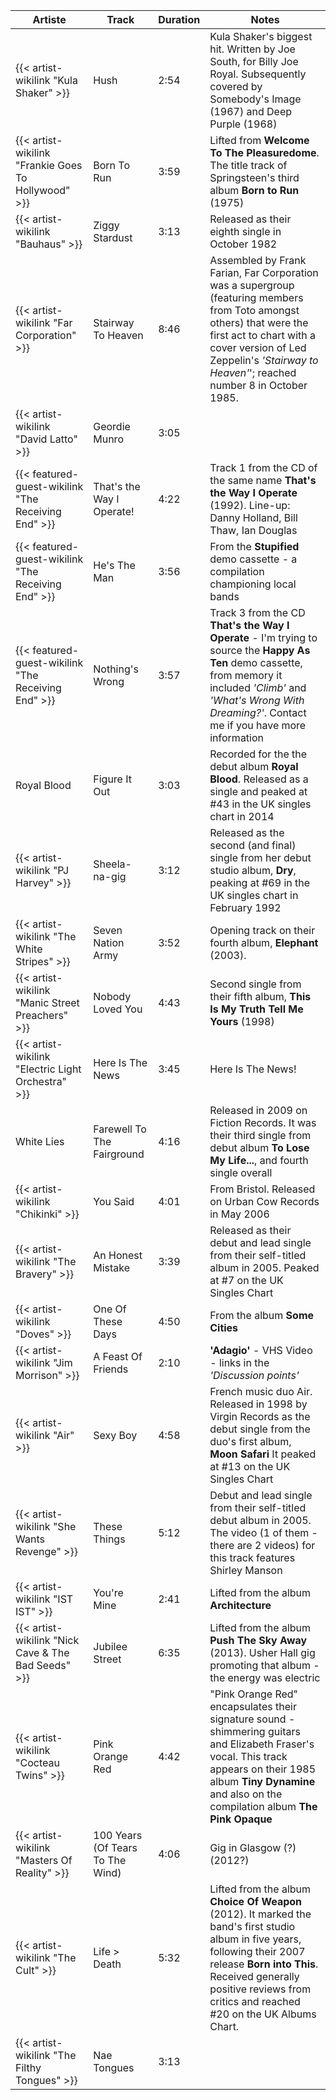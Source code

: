 | Artiste                                             | Track                            | Duration | Notes                                                                                                                                                                                                                                               |
|-----------------------------------------------------|----------------------------------|----------|-----------------------------------------------------------------------------------------------------------------------------------------------------------------------------------------------------------------------------------------------------|
| {{< artist-wikilink "Kula Shaker" >}}               | Hush                             | 2:54     | Kula Shaker's biggest hit. Written by Joe South, for Billy Joe Royal. Subsequently covered by Somebody's Image (1967) and Deep Purple (1968)                                                                                                        |
| {{< artist-wikilink "Frankie Goes To Hollywood" >}} | Born To Run                      | 3:59     | Lifted from **Welcome To The Pleasuredome**. The title track of Springsteen's third album **Born to Run** (1975)                                                                                                                                    |
| {{< artist-wikilink "Bauhaus" >}}                   | Ziggy Stardust                   | 3:13     | Released as their eighth single in October 1982                                                                                                                                                                                                     |
| {{< artist-wikilink "Far Corporation" >}}           | Stairway To Heaven               | 8:46     | Assembled by Frank Farian, Far Corporation was a supergroup (featuring members from Toto amongst others) that were the first act to chart with a cover version of Led Zeppelin's _'Stairway to Heaven'_'; reached number 8 in October 1985.         |
| {{< artist-wikilink "David Latto" >}}               | Geordie Munro                    | 3:05     |                                                                                                                                                                                                                                                     |
| {{< featured-guest-wikilink "The Receiving End" >}} | That's the Way I Operate!        | 4:22     | Track 1 from the CD of the same name **That's the Way I Operate** (1992). Line-up: Danny Holland, Bill Thaw, Ian Douglas                                                                                                                            |
| {{< featured-guest-wikilink "The Receiving End" >}} | He's The Man                     | 3:56     | From the **Stupified** demo cassette - a compilation championing local bands                                                                                                                                                                        |
| {{< featured-guest-wikilink "The Receiving End" >}} | Nothing's Wrong                  | 3:57     | Track 3 from the CD **That's the Way I Operate** - I'm trying to source the **Happy As Ten** demo cassette, from memory it included _'Climb'_ and _'What's Wrong With Dreaming?'_. Contact me if you have more information                          |
| Royal Blood                                         | Figure It Out                    | 3:03     | Recorded for the the debut album **Royal Blood**. Released as a single and peaked at #43 in the UK singles chart in 2014                                                                                                                            |  
| {{< artist-wikilink "PJ Harvey" >}}                 | Sheela-na-gig                    | 3:12     | Released as the second (and final) single from her debut studio album, **Dry**, peaking at #69 in the UK singles chart in February 1992                                                                                                             |  
| {{< artist-wikilink "The White Stripes" >}}         | Seven Nation Army                | 3:52     | Opening track on their fourth album, **Elephant** (2003).                                                                                                                                                                                           |  
| {{< artist-wikilink "Manic Street Preachers" >}}    | Nobody Loved You                 | 4:43     | Second single from their fifth album, **This Is My Truth Tell Me Yours** (1998)                                                                                                                                                                     |  
| {{< artist-wikilink "Electric Light Orchestra" >}}  | Here Is The News                 | 3:45     | Here Is The News!                                                                                                                                                                                                                                   |             
| White Lies                                          | Farewell To The Fairground       | 4:16     | Released in 2009 on Fiction Records. It was their third single from debut album **To Lose My Life...**, and fourth single overall                                                                                                                   |
| {{< artist-wikilink "Chikinki" >}}                  | You Said                         | 4:01     | From Bristol. Released on Urban Cow Records in May 2006                                                                                                                                                                                             |
| {{< artist-wikilink "The Bravery" >}}               | An Honest Mistake                | 3:39     | Released as their debut and lead single from their self-titled album in 2005. Peaked at #7 on the UK Singles Chart                                                                                                                                  |
| {{< artist-wikilink "Doves" >}}                     | One Of These Days                | 4:50     | From the album **Some Cities**                                                                                                                                                                                                                      |
| {{< artist-wikilink "Jim Morrison" >}}              | A Feast Of Friends               | 2:10     | **'Adagio'** - VHS Video - links in the _'Discussion points'_                                                                                                                                                                                       |
| {{< artist-wikilink "Air" >}}                       | Sexy Boy                         | 4:58     | French music duo Air. Released in 1998 by Virgin Records as the debut single from the duo's first album, **Moon Safari** It peaked at #13 on the UK Singles Chart                                                                                   |
| {{< artist-wikilink "She Wants Revenge" >}}         | These Things                     | 5:12     | Debut and lead single from their self-titled debut album in 2005. The video (1 of them - there are 2 videos) for this track features Shirley Manson                                                                                                 |
| {{< artist-wikilink "IST IST" >}}                   | You're Mine                      | 2:41     | Lifted from the album **Architecture**                                                                                                                                                                                                              |
| {{< artist-wikilink "Nick Cave & The Bad Seeds" >}} | Jubilee Street                   | 6:35     | Lifted from the album **Push The Sky Away** (2013). Usher Hall gig promoting that album - the energy was electric                                                                                                                                   |
| {{< artist-wikilink "Cocteau Twins" >}}             | Pink Orange Red                  | 4:42     | "Pink Orange Red" encapsulates their signature sound - shimmering guitars and Elizabeth Fraser's vocal. This track appears on their 1985 album **Tiny Dynamine** and also on the compilation album **The Pink Opaque**                              |
| {{< artist-wikilink "Masters Of Reality" >}}        | 100 Years (Of Tears To The Wind) | 4:06     | Gig in Glasgow (?) (2012?)                                                                                                                                                                                                                          |
| {{< artist-wikilink "The Cult" >}}                  | Life > Death                     | 5:32     | Lifted from the album **Choice Of Weapon** (2012). It marked the band's first studio album in five years, following their 2007 release **Born into This**. Received generally positive reviews from critics and reached #20 on the UK Albums Chart. |
| {{< artist-wikilink "The Filthy Tongues" >}}        | Nae Tongues                      | 3:13     |                                                                                                                                                                                                                                                     |
